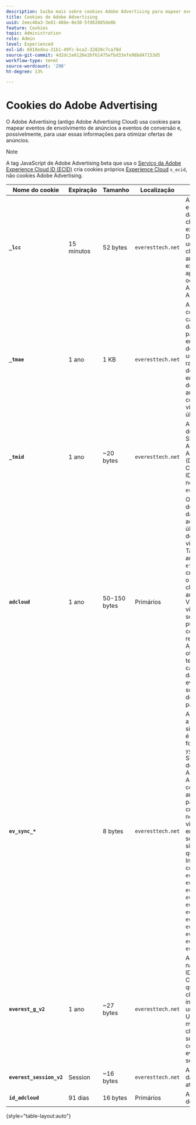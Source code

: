 ```yaml
---
description: Saiba mais sobre cookies Adobe Advertising para mapear eventos de envolvimento de anúncios em eventos de conversão e, possivelmente, use essas informações para otimizar ofertas de anúncios.
title: Cookies do Adobe Advertising
uuid: 2eec48a3-3e81-488e-8e30-5fd62885de0b
feature: Cookies
topic: Administration
role: Admin
level: Experienced
exl-id: 6818edea-31b1-49fc-bca2-32828c7ca78d
source-git-commit: 4d2dc1e6126e26f61475efbd33efe98bd47153d5
workflow-type: tm+mt
source-wordcount: '298'
ht-degree: 13%

---
```


# Cookies do Adobe Advertising

O Adobe Advertising (antigo Adobe Advertising Cloud) usa cookies para mapear eventos de envolvimento de anúncios a eventos de conversão e, possivelmente, para usar essas informações para otimizar ofertas de anúncios.

>[!NOTE]
>
>A tag JavaScript de Adobe Advertising beta que usa o [Serviço da Adobe Experience Cloud ID (ECID)](https://experienceleague.adobe.com/docs/id-service/using/intro/overview.html?lang=pt-BR) cria cookies próprios [Experience Cloud](experience-cloud.md) `s_ecid`, não cookies Adobe Advertising.

| Nome do cookie | Expiração | Tamanho | Localização | Descrição |
| --- | --- | --- | --- | --- |
| **`_lcc`** | 15 minutos | 52 bytes | `everesttech.net` | Armazena IDs e carimbos de data e hora de cliques de exibição. Determina se um evento de clique em um anúncio de exibição se aplica a uma ocorrência do Adobe Analytics. |
| **`_tmae`** | 1 ano | 1 KB | `everesttech.net` | Armazena IDs codificadas e carimbos de data e hora para envolvimento de anúncios usando o rastreamento de DSP. Inclui o engajamento do usuário com anúncios, como anúncios vistos pela última vez |
| **`_tmid`** | 1 ano | ~20 bytes | `everesttech.net` | Armazena a ID do Demand Side Platform Adobe Advertising (DSP). Corresponde à ID de visitante no cookie `everest_g_v2`. |
| **`adcloud`** | 1 ano | 50-150 bytes | Primários | Os carimbos de data e hora da última visita ao site e o último clique de pesquisa do visitante. Também armazena a `ef_id` que foi criada quando o visitante clicou em um anúncio. Vincula a ID de visitante a segmentos de público-alvo e conversões relevantes. Ajuda a otimizar os tempos de carregamento da página, evitando solicitações desnecessárias para o Adobe. |
| **`ev_sync_*`** |  | 8 bytes | `everesttech.net` | A data em que a sincronização é executada no formato `yyymmdd`. Sincroniza a ID de visitante do Adobe Advertising com a troca de anúncios do parceiro. Ele é criado para novos visitantes e envia uma solicitação de sincronização quando expira. Inclui os cookies `ev_sync_ax`, `ev_sync_bk`, `ev_sync_dd`, `ev_sync_fs`, `ev_sync_ix`, `ev_sync_nx`, `ev_sync_ox`, `ev_sync_pm`, `ev_sync_rc`, `ev_sync_tm` e `ev_sync_yh`. |
| **`everest_g_v2`** | 1 ano | ~27 bytes | `everesttech.net` | Armazena o navegador e a ID do visitante. Criada depois que um usuário clica inicialmente em um anúncio. Usado para mapear os cliques atuais e subsequentes com outros eventos em seu site. |
| **`everest_session_v2`** | Session | ~16 bytes | `everesttech.net` | Armazena a ID da sessão atual. |
| **`id_adcloud`** | 91 dias | 16 bytes | Primários | Armazena a ID do visitante. |

{style="table-layout:auto"}
